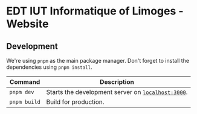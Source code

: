 # EDT IUT Informatique of Limoges - Website

## Development

We're using `pnpm` as the main package manager.
Don't forget to install the dependencies using `pnpm install`.

| Command | Description |
| ------- | ----------- |
| `pnpm dev` | Starts the development server on [`localhost:3000`](http://localhost:3000/). |
| `pnpm build` | Build for production. |
